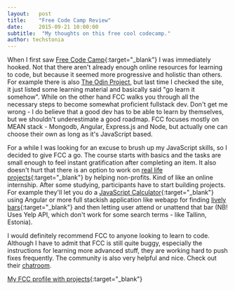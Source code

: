 ```yaml
---
layout:   post
title:    "Free Code Camp Review"
date:     2015-09-21 10:00:00
subtitle:  "My thoughts on this free cool codecamp."
author: techstonia
---
```

When I first saw [Free Code Camp](http://www.freecodecamp.com/){:target="_blank"} I was immediately hooked. Not that there aren't already enough online resources for learning to code, but because it seemed more progressive and holistic than others. For example there is also [The Odin Project](http://www.theodinproject.com/), but last time I checked the site, it just listed some learning material and basically said "go learn it somehow". While on the other hand FCC walks you through all the necessary steps to become somewhat proficient fullstack dev. Don't get me wrong - I do believe that a good dev has to be able to learn by themselves, but we shouldn't underestimate a good roadmap. FCC focuses mostly on MEAN stack - Mongodb, Angular, Express.js and Node, but actually one can choose their own as long as it's JavaScript based.

For a while I was looking for an excuse to brush up my JavaScript skills, so I decided to give FCC a go. The course starts with basics and the tasks are small enough to feel instant gratification after completing an item. It also doesn't hurt that there is an option to work on [real life projects](http://www.freecodecamp.com/nonprofits/directory){:target="_blank"} by helping non-profits. Kind of like an online internship. After some studying, participants have to start building projects. For example they'll let you do a [JavaScript Calculator](http://codepen.io/techstonia/full/VvwNRd/){:target="_blank"} using Angular or more full stackish application like webapp for finding [lively bars](http://techstonia-nightlifeapp.herokuapp.com/){:target="_blank"} and then letting user attend or unattend that bar (NB! Uses Yelp API, which don't work for some search terms - like Tallinn, Estonia).

I would definitely recommend FCC to anyone looking to learn to code. Although I have to admit that FCC is still quite buggy, especially the instructions for learning more advanced stuff, they are working hard to push fixes frequently. The community is also very helpful and nice. Check out their [chatroom](https://gitter.im/FreeCodeCamp/FreeCodeCamp).

[My FCC profile with projects](http://www.freecodecamp.com/techstonia){:target="_blank"}